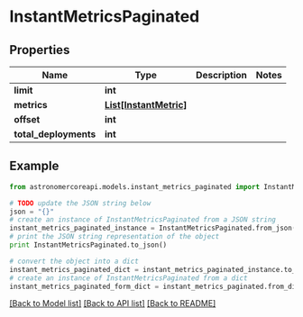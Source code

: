 # InstantMetricsPaginated


## Properties
Name | Type | Description | Notes
------------ | ------------- | ------------- | -------------
**limit** | **int** |  | 
**metrics** | [**List[InstantMetric]**](InstantMetric.md) |  | 
**offset** | **int** |  | 
**total_deployments** | **int** |  | 

## Example

```python
from astronomercoreapi.models.instant_metrics_paginated import InstantMetricsPaginated

# TODO update the JSON string below
json = "{}"
# create an instance of InstantMetricsPaginated from a JSON string
instant_metrics_paginated_instance = InstantMetricsPaginated.from_json(json)
# print the JSON string representation of the object
print InstantMetricsPaginated.to_json()

# convert the object into a dict
instant_metrics_paginated_dict = instant_metrics_paginated_instance.to_dict()
# create an instance of InstantMetricsPaginated from a dict
instant_metrics_paginated_form_dict = instant_metrics_paginated.from_dict(instant_metrics_paginated_dict)
```
[[Back to Model list]](../README.md#documentation-for-models) [[Back to API list]](../README.md#documentation-for-api-endpoints) [[Back to README]](../README.md)


